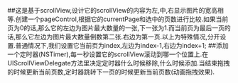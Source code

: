 
##这是基于scrollView,设计它的scrollView的内容为左,中,右显示图片的宽高相等.创建一个pageControl,根据它的currentPage和选中的页数进行比较.如果当前页为0的话,那么它的左边为图片最大数量的一张,下一张为1.而当前页为最后一页的话,那么它左边为图片最大数量倒数第二张.右边为第一页.以上为特殊情况,分开设置.普通情况下,我们设置它当前页为index,左边为index-1,右边为index+1;
##添加一个定时器(NSTimer),每一秒设置它的scrollView滚动到哪一个位置上.在UIScrollViewDelegate方法里决定定时器什么时候移除,什么时候添加.当结束拖拽的时候更新当前页数,定时器跳转下一页的时候更新当前页数(动画拖拽效果).
